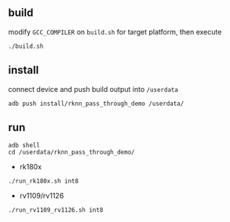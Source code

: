 ## build

modify `GCC_COMPILER` on `build.sh` for target platform, then execute

```
./build.sh
```

## install

connect device and push build output into `/userdata`

```
adb push install/rknn_pass_through_demo /userdata/
```

## run

```
adb shell
cd /userdata/rknn_pass_through_demo/
```

- rk180x
```
./run_rk180x.sh int8
```

- rv1109/rv1126
```
./run_rv1109_rv1126.sh int8
```
